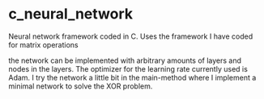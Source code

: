# c_neural_network
Neural network framework coded in C. Uses the framework I have coded for matrix operations

the network can be implemented with arbitrary amounts of layers and nodes in the layers. The optimizer for the learning rate currently used is Adam.
I try the network a little bit in the main-method where I implement a minimal network to solve the XOR problem.

